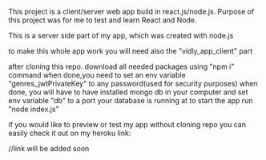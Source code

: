 This project is a client/server web app build in react.js/node.js. Purpose of this project was for me to test and learn React and Node.

This is a server side part of my app, which was created with node.js

to make this whole app work you will need also the "vidly_app_client" part

after cloning this repo. download all needed packages using "npm i" command when done,you need to set an env variable "genres_jwtPrivateKey" to any password(used for security purposes)
when done, you will have to have installed mongo db in your computer and set env variable "db" to a port your database is running at
to start the app run "node index.js"


if you would like to preview or test my app without cloning repo you can easily check it out on my heroku link:

//link will be added soon
